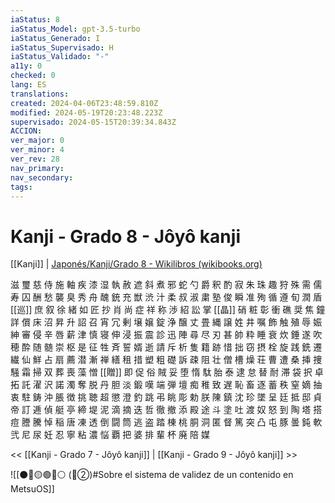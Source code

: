 ```yaml
---
iaStatus: 8
iaStatus_Model: gpt-3.5-turbo
iaStatus_Generado: I
iaStatus_Supervisado: H
iaStatus_Validado: "-"
a11y: 0
checked: 0
lang: ES
translations: 
created: 2024-04-06T23:48:59.810Z
modified: 2024-05-19T20:23:48.223Z
supervisado: 2024-05-15T20:39:34.843Z
ACCION: 
ver_major: 0
ver_minor: 4
ver_rev: 28
nav_primary: 
nav_secondary: 
tags:
---
```


# Kanji - Grado 8 - Jôyô kanji

[[Kanji]] | [Japonés/Kanji/Grado 8 - Wikilibros (wikibooks.org)](https://es.wikibooks.org/wiki/Japon%C3%A9s/Kanji/Grado_8)

滋 璽 慈 侍 施 軸 疾 漆 湿 執 赦 遮 斜 煮 邪 蛇 勺 爵 釈 酌 寂 朱 珠 趣 狩 殊 需 儒 寿 囚 酬 愁 襲 臭 秀 舟 醜 銃 充 獣 渋 汁 柔 叔 淑 粛 塾 俊 瞬 准 殉 循 遵 旬 潤 盾 [[巡]] 庶 叙 徐 緒 如 匠 抄 肖 尚 症 祥 称 渉 紹 訟 掌 [[晶]] 硝 粧 彰 衝 礁 奨 焦 鐘 詳 償 床 沼 昇 升 詔 召 宵 冗 剰 壌 嬢 錠 浄 醸 丈 畳 縄 譲 姓 井 嘱 飾 触 殖 辱 娠 紳 審 侵 辛 唇 薪 津 慎 寝 伸 浸 振 震 診 迅 陣 尋 尽 刃 甚 帥 粋 睡 衰 炊 錘 遂 吹 穂 酔 随 髄 崇 枢 是 征 牲 斉 誓 婿 逝 請 斥 析 隻 籍 跡 惜 拙 窃 摂 栓 旋 践 銑 遷 繊 仙 鮮 占 扇 薦 潜 漸 禅 繕 租 措 塑 粗 礎 訴 疎 阻 壮 僧 槽 燥 荘 曹 遭 桑 挿 捜 騒 霜 掃 双 葬 喪 藻 憎 [[贈]] 即 促 俗 賊 妥 堕 惰 駄 胎 泰 逮 怠 替 耐 滞 袋 択 卓 拓 託 濯 沢 諾 濁 奪 脱 丹 胆 淡 鍛 嘆 端 弾 壇 痴 稚 致 遅 恥 畜 逐 蓄 秩 窒 嫡 抽 衷 駐 鋳 沖 脹 徴 挑 聴 超 懲 澄 釣 跳 弔 眺 彫 勅 朕 陳 鎮 沈 珍 墜 呈 廷 抵 邸 貞 帝 訂 逓 偵 艇 亭 締 堤 泥 滴 摘 迭 哲 徹 撤 添 殿 途 斗 塗 吐 渡 奴 怒 到 陶 塔 搭 痘 謄 騰 悼 稲 唐 凍 透 倒 闘 筒 逃 盗 踏 棟 桃 胴 洞 匿 督 篤 突 凸 屯 豚 曇 鈍 軟 弐 尼 尿 妊 忍 寧 粘 濃 悩 覇 把 婆 排 輩 杯 廃 陪 媒

<< [[Kanji - Grado 7 - Jôyô kanji]] | [[Kanji - Grado 9 - Jôyô kanji]] >>

![[⚫🔴🟡🟢🔵⚪ (🔴②)#Sobre el sistema de validez de un contenido en MetsuOS]]

